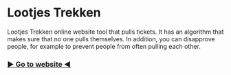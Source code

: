 # Lootjes Trekken

Lootjes Trekken online website tool that pulls tickets. It has an algorithm that makes sure that no one pulls themselves. In addition, you can disapprove people, for example to prevent people from often pulling each other.

### [**▶️ Go to website ◀️**](https://rijkvp.github.io/Lootjes-Trekken/)
